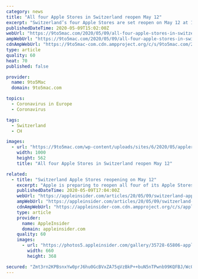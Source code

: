 ```yaml
---
category: news
title: "All four Apple Stores in Switzerland reopen May 12"
excerpt: "Switzerland’s four Apple Stores are set reopen on May 12 at 11:00 a.m. after closing in mid-March to slow the spread of COVID-19. Apple has been announcing reopening dates for stores across the world nearly every day for the past week as many countries see declines in new infection rates."
publishedDateTime: 2020-05-09T15:02:00Z
webUrl: "https://9to5mac.com/2020/05/09/all-four-apple-stores-in-switzerland-reopen-may-12/"
ampWebUrl: "https://9to5mac.com/2020/05/09/all-four-apple-stores-in-switzerland-reopen-may-12/amp/"
cdnAmpWebUrl: "https://9to5mac-com.cdn.ampproject.org/c/s/9to5mac.com/2020/05/09/all-four-apple-stores-in-switzerland-reopen-may-12/amp/"
type: article
quality: 60
heat: 70
published: false

provider:
  name: 9to5Mac
  domain: 9to5mac.com

topics:
  - Coronavirus in Europe
  - Coronavirus

tags:
  - Switzerland
  - CH

images:
  - url: "https://9to5mac.com/wp-content/uploads/sites/6/2020/05/applerennweg_timothy_INT.jpg?quality=82&strip=all&w=1000"
    width: 1000
    height: 562
    title: "All four Apple Stores in Switzerland reopen May 12"

related:
  - title: "Switzerland Apple Stores reopening on May 12"
    excerpt: "Apple is preparing to reopen all four of its Apple Stores in Switzerland on May 12, as part of the iPhone maker's bid to slowly return its retail efforts back to normal around the world."
    publishedDateTime: 2020-05-09T17:04:00Z
    webUrl: "https://appleinsider.com/articles/20/05/09/switzerland-apple-stores-reopening-on-may-12"
    ampWebUrl: "https://appleinsider.com/articles/20/05/09/switzerland-apple-stores-reopening-on-may-12/amp/"
    cdnAmpWebUrl: "https://appleinsider-com.cdn.ampproject.org/c/s/appleinsider.com/articles/20/05/09/switzerland-apple-stores-reopening-on-may-12/amp/"
    type: article
    provider:
      name: AppleInsider
      domain: appleinsider.com
    quality: 60
    images:
      - url: "https://photos5.appleinsider.com/gallery/35728-65806-apple-store-Wallisellen-l.jpg"
        width: 660
        height: 368

secured: "Zmt3rn2KPBsnxYw0prJ6hu0GcBVxZA75qVzBkP++buN5nTPwnb99KQFBJ/WcQW0hePnebXfIwaGWEH3eyKbizEM2p3ieI+q2JF1iT7wkTNfUZMgWhLbdJp5RITaFcLy1DyZY8RHB0By9XTVvGnOLW04e9C83hYdYsV4YwBr5sq5j52h+O0B/EqaMMLwEJxEX2yW1ZwoB3Bd6CF+zgybCOXuKjRVuRJESUAt7DHOQeDkCq0XpL2CTpJtHZhhGC6BFd0eT7TFdSM34oFUoWT8YA65JVmdKO/zhT/BWXTP2Lj3vAHC7mZ+0wHwDfHiOyLVA;6C9udQZKP1ipnK+1pDO01g=="
---
```


